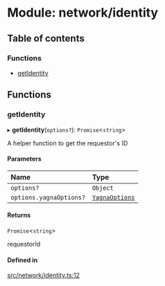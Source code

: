 # Module: network/identity

## Table of contents

### Functions

- [getIdentity](network_identity#getidentity)

## Functions

### getIdentity

▸ **getIdentity**(`options?`): `Promise`<`string`\>

A helper function to get the requestor's ID

#### Parameters

| Name | Type |
| :------ | :------ |
| `options?` | `Object` |
| `options.yagnaOptions?` | [`YagnaOptions`](executor_executor#yagnaoptions) |

#### Returns

`Promise`<`string`\>

requestorId

#### Defined in

[src/network/identity.ts:12](https://github.com/golemfactory/yajsapi/blob/7987f19/src/network/identity.ts#L12)
